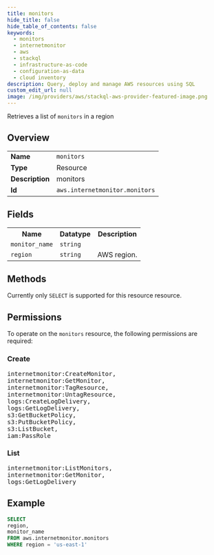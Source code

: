 ```yaml
---
title: monitors
hide_title: false
hide_table_of_contents: false
keywords:
  - monitors
  - internetmonitor
  - aws
  - stackql
  - infrastructure-as-code
  - configuration-as-data
  - cloud inventory
description: Query, deploy and manage AWS resources using SQL
custom_edit_url: null
image: /img/providers/aws/stackql-aws-provider-featured-image.png
---
```

Retrieves a list of <code>monitors</code> in a region

## Overview
<table><tbody>
<tr><td><b>Name</b></td><td><code>monitors</code></td></tr>
<tr><td><b>Type</b></td><td>Resource</td></tr>
<tr><td><b>Description</b></td><td>monitors</td></tr>
<tr><td><b>Id</b></td><td><code>aws.internetmonitor.monitors</code></td></tr>
</tbody></table>

## Fields
<table><tbody>
<tr><th>Name</th><th>Datatype</th><th>Description</th></tr>
<tr><td><code>monitor_name</code></td><td><code>string</code></td><td></td></tr>
<tr><td><code>region</code></td><td><code>string</code></td><td>AWS region.</td></tr>

</tbody></table>

## Methods
Currently only <code>SELECT</code> is supported for this resource resource.

## Permissions

To operate on the <code>monitors</code> resource, the following permissions are required:

### Create
<pre>
internetmonitor:CreateMonitor,
internetmonitor:GetMonitor,
internetmonitor:TagResource,
internetmonitor:UntagResource,
logs:CreateLogDelivery,
logs:GetLogDelivery,
s3:GetBucketPolicy,
s3:PutBucketPolicy,
s3:ListBucket,
iam:PassRole</pre>

### List
<pre>
internetmonitor:ListMonitors,
internetmonitor:GetMonitor,
logs:GetLogDelivery</pre>


## Example
```sql
SELECT
region,
monitor_name
FROM aws.internetmonitor.monitors
WHERE region = 'us-east-1'
```
